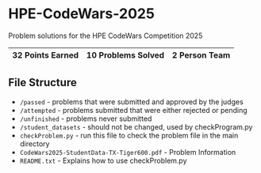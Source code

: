# HPE-CodeWars-2025
Problem solutions for the HPE CodeWars Competition 2025

|32 Points Earned|10 Problems Solved|2 Person Team|
|----|----|----|

## File Structure
- `/passed` - problems that were submitted and approved by the judges
- `/attempted` - problems submitted that were either rejected or pending
- `/unfinished` - problems never submitted
- `/student_datasets` - should not be changed, used by checkProgram.py
- `checkProblem.py` - run this file to check the problem file in the main directory
- `CodeWars2025-StudentData-TX-Tiger600.pdf` - Problem Information
- `README.txt` - Explains how to use checkProblem.py
